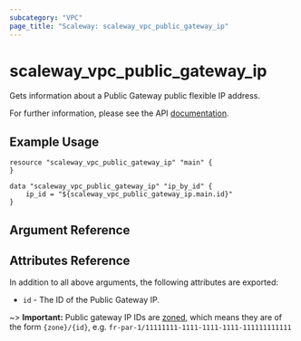 ```yaml
---
subcategory: "VPC"
page_title: "Scaleway: scaleway_vpc_public_gateway_ip"
---
```


# scaleway_vpc_public_gateway_ip

Gets information about a Public Gateway public flexible IP address.

For further information, please see the API [documentation](https://www.scaleway.com/en/developers/api/public-gateway/#path-ips-list-ips).

## Example Usage

```hcl
resource "scaleway_vpc_public_gateway_ip" "main" {
}

data "scaleway_vpc_public_gateway_ip" "ip_by_id" {
    ip_id = "${scaleway_vpc_public_gateway_ip.main.id}"
}
```

## Argument Reference

## Attributes Reference

In addition to all above arguments, the following attributes are exported:

- `id` - The ID of the Public Gateway IP.

~> **Important:** Public gateway IP IDs are [zoned](../guides/regions_and_zones.md#resource-ids), which means they are of the form `{zone}/{id}`, e.g. `fr-par-1/11111111-1111-1111-1111-111111111111`
